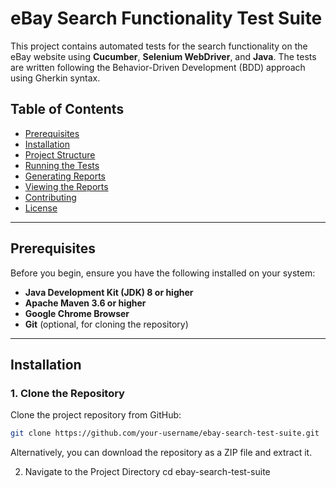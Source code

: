 # eBay Search Functionality Test Suite

This project contains automated tests for the search functionality on the eBay website using **Cucumber**, **Selenium WebDriver**, and **Java**. The tests are written following the Behavior-Driven Development (BDD) approach using Gherkin syntax.

## Table of Contents

- [Prerequisites](#prerequisites)
- [Installation](#installation)
- [Project Structure](#project-structure)
- [Running the Tests](#running-the-tests)
- [Generating Reports](#generating-reports)
- [Viewing the Reports](#viewing-the-reports)
- [Contributing](#contributing)
- [License](#license)

---

## Prerequisites

Before you begin, ensure you have the following installed on your system:

- **Java Development Kit (JDK) 8 or higher**
- **Apache Maven 3.6 or higher**
- **Google Chrome Browser**
- **Git** (optional, for cloning the repository)

---

## Installation

### **1. Clone the Repository**

Clone the project repository from GitHub:

```bash
git clone https://github.com/your-username/ebay-search-test-suite.git
```
Alternatively, you can download the repository as a ZIP file and extract it.

2. Navigate to the Project Directory
cd ebay-search-test-suite
